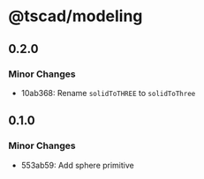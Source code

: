 # @tscad/modeling

## 0.2.0

### Minor Changes

- 10ab368: Rename `solidToTHREE` to `solidToThree`

## 0.1.0

### Minor Changes

- 553ab59: Add sphere primitive
